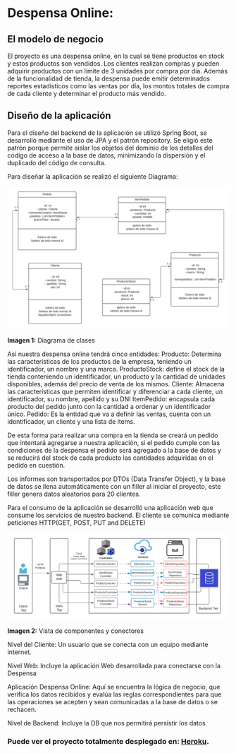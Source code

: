 # Despensa Online:

## El modelo de negocio

El proyecto es una despensa online, en la cual se tiene productos en stock y estos productos son vendidos. Los clientes realizan compras y pueden adquirir productos con un límite de 3 unidades por compra por día. Además de la funcionalidad de tienda, la despensa puede emitir determinados reportes estadísticos como las ventas por día, los montos totales de compra de cada cliente y determinar el producto más vendido.

## Diseño de la aplicación

Para el diseño del backend de la aplicación se utilizó Spring Boot, se desarrolló mediante el uso de JPA y el patrón repository. Se eligió este patrón porque permite aislar los objetos del dominio de los detalles del código de acceso a la base de datos, minimizando la dispersión y el duplicado del código de consulta.

Para diseñar la aplicación se realizó el siguiente Diagrama:

![Diagrama de Clases](/Informe/diagrama-de-clases.png "Diagrama de Clases")

**Imagen 1:** Diagrama de clases

Así nuestra despensa online tendrá cinco entidades:
Producto: Determina las características de los productos de la empresa, teniendo un identificador, un nombre y una marca.
ProductoStock: define el stock de la tienda conteniendo un identificador, un producto y la cantidad de unidades disponibles, además del precio de venta de los mismos.
Cliente: Almacena las características que permiten identificar y diferenciar a cada cliente, un identificador, su nombre, apellido y su DNI
ItemPedido: encapsula cada producto del pedido junto con la cantidad a ordenar y un identificador único.
Pedido: Es la entidad que va a definir las ventas, cuenta con un identificador, un cliente y una lista de items.

De esta forma para realizar una compra en la tienda se creará un pedido que intentará agregarse a nuestra aplicación, si el pedido cumple con las condiciones de la despensa el pedido será agregado a la base de datos y se reducirá del stock de cada producto las cantidades adquiridas en el pedido en cuestión.

Los informes son transportados por DTOs (Data Transfer Object), y la base de datos se llena automáticamente con un filler al iniciar el proyecto, este filler genera datos aleatorios para 20 clientes.

Para el consumo de la aplicación se desarrolló una aplicación web que consume los servicios de nuestro backend. El cliente se comunica mediante peticiones HTTP(GET, POST, PUT and DELETE) 

![Vista de Componentes y Conectores](/Informe/vista-de-componentes-y-conectores.png "Vista de Componentes y Conectores")

**Imagen 2:** Vista de componentes y conectores

Nivel del Cliente: Un usuario que se conecta con un equipo mediante internet.

Nivel Web: Incluye la aplicación Web desarrollada para conectarse con la Despensa 

Aplicación Despensa Online: Aquí se encuentra la lógica de negocio, que verifica los datos recibidos y evalúa las reglas correspondientes para que las operaciones se acepten y sean comunicadas a la base de datos o se rechacen.

Nivel de Backend: Incluye la DB que nos permitirá persistir los datos

### Puede ver el proyecto totalmente desplegado en: [Heroku](https://despensa-springboot.herokuapp.com/).
